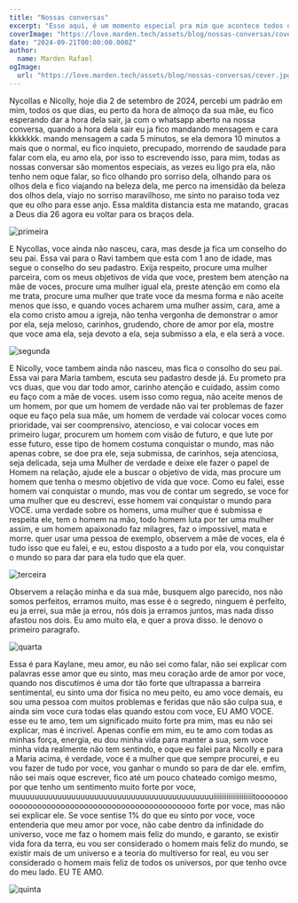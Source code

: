 ```yaml
---
title: "Nossas conversas"
excerpt: "Esse aqui, é um momento especial pra mim que acontece todos os dias. e eu nunca canso de viver essa experiencia maravilhosa"
coverImage: "https://love.marden.tech/assets/blog/nossas-conversas/cover.jpg"
date: "2024-09-21T00:00:00.000Z"
author:
  name: Marden Rafael
ogImage:
  url: "https://love.marden.tech/assets/blog/nossas-conversas/cover.jpg"
---
```


Nycollas e Nicolly, hoje dia 2 de setembro de 2024, percebi um padrão em mim, todos os que dias, eu perto da hora de almoço da sua mãe, eu fico esperando dar a hora dela sair, ja com o whatsapp aberto na nossa conversa, quando a hora dela sair eu ja fico mandando mensagem e cara kkkkkkk. mando mensagem a cada 5 minutos, se ela demora 10 minutos a mais que o normal, eu fico inquieto, precupado, morrendo de saudade para falar com ela, eu amo ela, por isso to escrevendo isso, para mim, todas as nossas conversar são momentos especiais, as vezes eu ligo pra ela, não tenho nem oque falar, so fico olhando pro sorriso dela, olhando para os olhos dela e fico viajando na beleza dela, me perco na imensidão da beleza dos olhos dela, viajo no sorriso maravilhoso, me sinto no paraiso toda vez que eu olho para esse anjo. Essa maldita distancia esta me matando, gracas a Deus dia 26 agora eu voltar para os braços dela.

![primeira](https://love.marden.tech/assets/blog/nossas-conversas/primeira.jpg)

E Nycollas, voce ainda não nasceu, cara, mas desde ja fica um conselho do seu pai. Essa vai para o Ravi tambem que esta com 1 ano de idade, mas segue o conselho do seu padastro. Exija respeito, procure uma mulher parceira, com os meus objetivos de vida que voce, prestem bem atenção na mãe de voces, procure uma mulher igual ela, preste atenção em como ela me trata, procure uma mulher que trate voce da mesma forma e não aceite menos que isso, e quando voces acharem uma mulher assim, cara, ame a ela como cristo amou a igreja, não tenha vergonha de demonstrar o amor por ela, seja meloso, carinhos, grudendo, chore de amor por ela, mostre que voce ama ela, seja devoto a ela, seja submisso a ela, e ela será a voce.

![segunda](https://love.marden.tech/assets/blog/nossas-conversas/segunda.jpg)

E Nicolly, voce tambem ainda não nasceu, mas fica o consolho do seu pai. Essa vai para Maria tambem, escuta seu padastro desde já. Eu prometo pra vcs duas, que vou dar todo amor, carinho atenção e cuidado, assim como eu faço com a mãe de voces. usem isso como regua, não aceite menos de um homem, por que um homem de verdade não vai ter problemas de fazer oque eu faço pela sua mãe, um homem de verdade vai colocar voces como prioridade, vai ser coomprensivo, atencioso, e vai colocar voces em primeiro lugar, procurem um homem com visão de futuro, e que lute por esse futuro, esse tipo de homem costuma conquistar o mundo, mas não apenas cobre, se doe pra ele, seja submissa, de carinhos, seja atenciosa, seja delicada, seja uma Mulher de verdade e deixe ele fazer o papel de Homem na relação, ajude ele a buscar o objetivo de vida, mas procure um homem que tenha o mesmo objetivo de vida que voce. Como eu falei, esse homem vai conquistar o mundo, mas vou de contar um segredo, se voce for uma mulher que eu descrevi, esse homem vai conquistar o mundo para VOCE. uma verdade sobre os homens, uma mulher que é submissa e respeita ele, tem o homem na mão, todo homem luta por ter uma mulher assim, e um homem apaixonado faz milagres, faz o impossivel, mata e morre. quer usar uma pessoa de exemplo, observem a mãe de voces, ela é tudo isso que eu falei, e eu, estou disposto a a tudo por ela, vou conquistar o mundo so para dar para ela tudo que ela quer.

![terceira](https://love.marden.tech/assets/blog/nossas-conversas/terceira.jpg)

Observem a relação minha e da sua mãe, busquem algo parecido, nos não somos perfeitos, erramos muito, mas esse é o segredo, ninguem é perfeito, eu ja errei, sua mãe ja errou, nós dois ja erramos juntos, mas nada disso afastou nos dois. Eu amo muito ela, e quer a prova disso. le denovo o primeiro paragrafo.

![quarta](https://love.marden.tech/assets/blog/nossas-conversas/quarta.jpg)

Essa é para Kaylane, meu amor, eu não sei como falar, não sei explicar com palavras esse amor que eu sinto, mas meu coração arde de amor por voce, quando nos discutimos é uma dor tão forte que ultrapassa a barreira sentimental, eu sinto uma dor fisica no meu peito, eu amo voce demais, eu sou uma pessoa com muitos problemas e feridas que não são culpa sua, e ainda sim voce cura todas elas quando estou com voce, EU AMO VOCE. esse eu te amo, tem um significado muito forte pra mim, mas eu não sei explicar, mas é incrivel. Apenas confie em mim, eu te amo com todas as minhas força, energia, eu dou minha vida para manter a sua, sem voce minha vida realmente não tem sentindo, e oque eu falei para Nicolly e para a Maria acima, é verdade, voce é a mulher que que sempre procurei, e eu vou fazer de tudo por voce, vou ganhar o mundo so para de dar ele. emfim, não sei mais oque escrever, fico até um pouco chateado comigo mesmo, por que tenho um sentimento muito forte por voce, muuuuuuuuuuuuuuuuuuuuuuuuuuuuuuuuuuuuuuuuuuuiiiiiiiiiiiiiiiiiiiiitooooooooooooooooooooooooooooooooooooooooooooooo forte por voce, mas não sei explicar ele. Se voce sentise 1% do que eu sinto por voce, voce entenderia que meu amor por voce, não cabe dentro da infinidade do universo, voce me faz o homem mais feliz do mundo, e garanto, se existir vida fora da terra, eu vou ser considerado o homem mais feliz do mundo, se existir mais de um universo e a teoria do multiverso for real, eu vou ser considerado o homem mais feliz de todos os universos, por que tenho ovce do meu lado. EU TE AMO.

![quinta](https://love.marden.tech/assets/blog/nossas-conversas/quinta.jpg)
